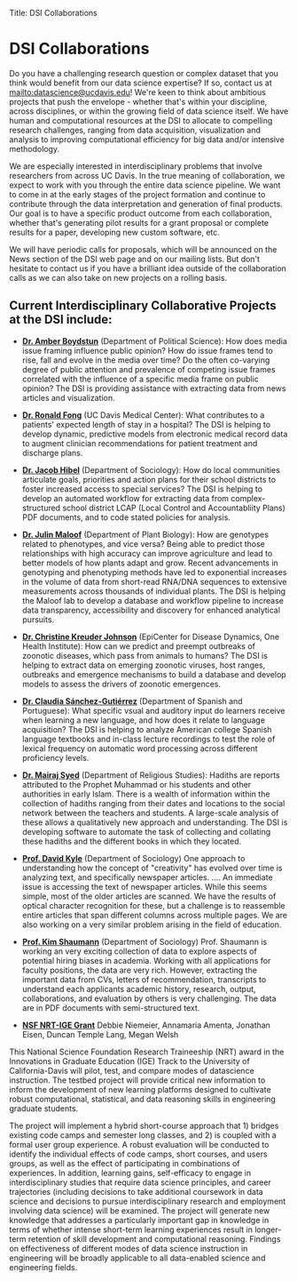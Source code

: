 ﻿Title: DSI Collaborations

# DSI Collaborations 

Do you have a challenging research question or complex dataset that you think
would benefit from our data science expertise? If so, contact us at
<mailto:datascience@ucdavis.edu>! We're keen to think about ambitious projects
that push the envelope - whether that's within your discipline, across
disciplines, or within the growing field of data science itself. We have human
and computational resources at the DSI to allocate to compelling research
challenges, ranging from data acquisition, visualization and analysis to
improving computational efficiency for big data and/or intensive methodology.

We are especially interested in interdisciplinary problems that involve
researchers from across UC Davis. In the true meaning of collaboration, we
expect to work with you through the entire data science pipeline. We want to
come in at the early stages of the project formation and continue to contribute
through the data interpretation and generation of final products. Our goal is 
to have a specific product outcome from each collaboration, whether that's 
generating pilot results for a grant proposal or complete results for a 
paper, developing new custom software, etc.

We will have periodic calls for proposals, which will be announced on the News
section of the DSI web page and on our mailing lists. But don't hesitate to contact 
us if you have a brilliant idea outside of the collaboration calls as we can
also take on new projects on a rolling basis.

## Current Interdisciplinary Collaborative Projects at the DSI include:

* __[Dr. Amber Boydstun](http://psfaculty.ucdavis.edu/boydstun/Home.html)__ (Department of Political Science): How does media
  issue framing influence public opinion? How do issue frames tend to rise,
  fall and evolve in the media over time? Do the often co-varying degree of
  public attention and prevalence of competing issue frames correlated with the
  influence of a specific media frame on public opinion? The DSI is providing
  assistance with extracting data from news articles and visualization.

* __[Dr. Ronald Fong](http://www.ucdmc.ucdavis.edu/publish/facultybio/search/faculty/1084)__ (UC Davis Medical Center): What contributes to a
  patients' expected length of stay in a hospital? The DSI is helping to
  develop dynamic, predictive models from electronic medical record data to
  augment clinician recommendations for patient treatment and discharge plans.

* __[Dr. Jacob Hibel](http://jhibel.faculty.ucdavis.edu/)__ (Department of Sociology): How do local communities
  articulate goals, priorities and action plans for their school districts to
  foster increased access to special services? The DSI is helping to develop an
  automated workflow for extracting data from complex-structured school district LCAP
  (Local Control and Accountabliity Plans) PDF documents, and to code stated policies
  for analysis.

* __[Dr. Julin Maloof](http://malooflab.phytonetworks.org/)__ (Department of Plant Biology): How are genotypes related
  to phenotypes, and vice versa? Being able to predict those relationships with
  high accuracy can improve agriculture and lead to better models of how plants
  adapt and grow. Recent advancements in genotyping and phenotyping methods
  have led to exponential increases in the volume of data from short-read
  RNA/DNA sequences to extensive measurements across thousands of individual
  plants. The DSI is helping the Maloof lab to develop a database and workflow
  pipeline to increase data transparency, accessibility and discovery for
  enhanced analytical pursuits.

* __[Dr. Christine Kreuder Johnson](http://www.vetmed.ucdavis.edu/faculty/results.cfm?fid=17867)__ (EpiCenter for Disease Dynamics, One Health Institute):
  How can we predict and preempt outbreaks of zoonotic diseases, which pass from
  animals to humans? The DSI is helping to extract data on emerging
  zoonotic viruses, host ranges, outbreaks and emergence mechanisms to build a
  database and develop models to assess the drivers of zoonotic
  emergences.
  
* __[Dr. Claudia Sánchez-Gutiérrez](https://spanish.ucdavis.edu/en/people/profile/2585)__ (Department of Spanish and Portuguese):
  What specific vsual and auditory input do learners receive when learning a
  new language, and how does it relate to language acquisition? The DSI is
  helping to analyze American college Spanish language textbooks and in-class
  lecture recordings to test the role of lexical frequency on automatic word
  processing across different proficiency levels. 

* __[Dr. Mairaj Syed](https://religions.ucdavis.edu/people/profile/1359)__ (Department of Religious Studies): 
   Hadiths are reports attributed to the Prophet Muhammad or his students and other
  authorities in early Islam.  There is a wealth of information within the collection of hadiths
  ranging from their dates and locations to the social network between the teachers and students. 
  A large-scale analysis of these allows a qualitatively new approach and understanding.
  The DSI is developing software to automate the task of collecting and collating
  these hadiths and the different books in which they located. 


* __[Prof. David Kyle]()__ (Department of Sociology)
  One approach to understanding how the concept of "creativity" has evolved over time is analyzing 
  text, and specifically newspaper articles. .... <!-- More background here -->
  An immediate issue is accessing the text of newspaper articles. While this seems simple, most of
  the older articles are scanned.  We have the results of optical character recognition for these,
  but a challenge is to reassemble entire articles that span different columns across multiple
  pages.
  We are also working on a very similar problem arising in the field of education.
  

* __[Prof. Kim Shaumann]()__ (Department of Sociology)
  Prof. Shaumann is working an very exciting collection of data
  to explore aspects of potential hiring biases in academia.
  Working with all applications for faculty positions, the data are very rich.
  However, extracting the important data from CVs, letters of recommendation,
  transcripts to understand each applicants academic history, research, output,
  collaborations,  and evaluation by others is very challenging.
  The data are in PDF documents with semi-structured text.

  <!-- FDA public comments -->
  <!-- earthquake -->  
  <!-- Gina Bloom -->
  <!-- primate center -->
  <!-- Carl probably has a writeup of some of these already on his Web site/blog. -->
  
  <!-- For later -->
    <!-- The grant proposal with Deb Niemeier is too early at this point. -->

  <!-- Separate from collaborative projects -->
  <!-- The hydrus project is in the software.md file, not here -->


* __[NSF NRT-IGE Grant](https://www.nsf.gov/awardsearch/showAward?AWD_ID=1545193)__
Debbie Niemeier, Annamaria Amenta, Jonathan Eisen, Duncan Temple Lang, Megan Welsh 

This National Science Foundation Research Traineeship (NRT) award in the Innovations in Graduate
Education (IGE) Track to the University of California-Davis will pilot, test, and compare modes of
datascience instruction. The testbed project will provide critical new information to inform the
development of new learning platforms designed to cultivate robust computational, statistical, and
data reasoning skills in engineering graduate students.

The project will implement a hybrid short-course approach that 1) bridges existing code camps and
semester long classes, and 2) is coupled with a formal user group experience. A robust evaluation
will be conducted to identify the individual effects of code camps, short courses, and users groups,
as well as the effect of participating in combinations of experiences. In addition, learning gains,
self-efficacy to engage in interdisciplinary studies that require data science principles, and
career trajectories (including decisions to take additional coursework in data science and decisions
to pursue interdisciplinary research and employment involving data science) will be examined. The
project will generate new knowledge that addresses a particularly important gap in knowledge in
terms of whether intense short-term learning experiences result in longer-term retention of skill
development and computational reasoning. Findings on effectiveness of different modes of data
science instruction in engineering will be broadly applicable to all data-enabled science and
engineering fields.
